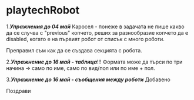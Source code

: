 # playtechRobot
1.***Упражнения до 04 май*** Каросел - понеже в задачата не пише какво да се случва с "previous" копчето, реших за разнообразие копчето да е disabled, когато е на първият робот от списък с много роботи.

Преправил съм как да се създава секцията с робота.


2.***Упражнение до 16 май - таблица***!!! Формата може да търси по три начина -> само по име, само по вид/пол или по име + пол.

3.***Упражнение до 16 май - съобщения между роботи*** Добавено

Поздрави